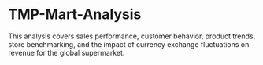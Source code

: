 # TMP-Mart-Analysis
This analysis covers sales performance, customer behavior, product trends, store benchmarking, and the impact of currency exchange fluctuations on revenue for the global supermarket.
